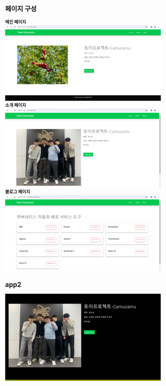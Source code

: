 ## 페이지 구성

**메인 페이지**
[![page-main](../etc/page-main.png)](../etc/page-main.png)
**소개 페이지**
[![page-about](../etc/page-about.png)](../etc/page-about.png)
**블로그 페이지**
[![page-blog](../etc/page-blog.png)](../etc/page-blog.png)

## app2
[![page-blog](../etc/page-app2.png)](../etc/page-app2.png)
